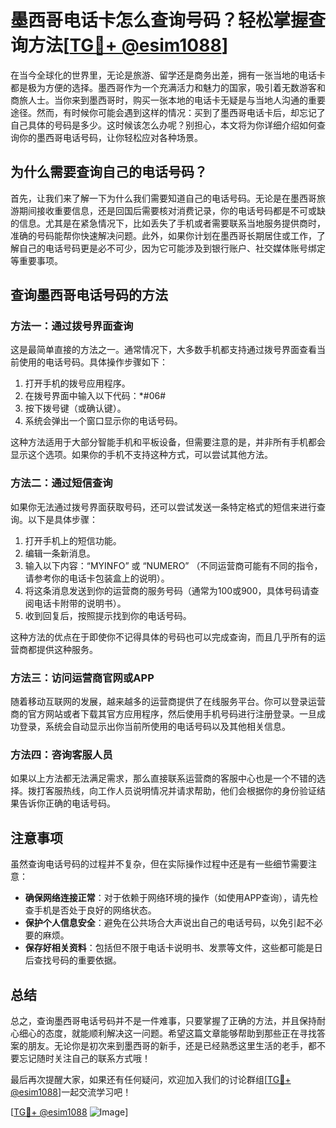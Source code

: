 # 墨西哥电话卡怎么查询号码？轻松掌握查询方法[[TG💪+ @esim1088](https://t.me/s/esim1088)]

在当今全球化的世界里，无论是旅游、留学还是商务出差，拥有一张当地的电话卡都是极为方便的选择。墨西哥作为一个充满活力和魅力的国家，吸引着无数游客和商旅人士。当你来到墨西哥时，购买一张本地的电话卡无疑是与当地人沟通的重要途径。然而，有时候你可能会遇到这样的情况：买到了墨西哥电话卡后，却忘记了自己具体的号码是多少。这时候该怎么办呢？别担心，本文将为你详细介绍如何查询你的墨西哥电话号码，让你轻松应对各种场景。

## 为什么需要查询自己的电话号码？

首先，让我们来了解一下为什么我们需要知道自己的电话号码。无论是在墨西哥旅游期间接收重要信息，还是回国后需要核对消费记录，你的电话号码都是不可或缺的信息。尤其是在紧急情况下，比如丢失了手机或者需要联系当地服务提供商时，准确的号码能帮你快速解决问题。此外，如果你计划在墨西哥长期居住或工作，了解自己的电话号码更是必不可少，因为它可能涉及到银行账户、社交媒体账号绑定等重要事项。

## 查询墨西哥电话号码的方法

### 方法一：通过拨号界面查询

这是最简单直接的方法之一。通常情况下，大多数手机都支持通过拨号界面查看当前使用的电话号码。具体操作步骤如下：

1. 打开手机的拨号应用程序。
2. 在拨号界面中输入以下代码：*#06#
3. 按下拨号键（或确认键）。
4. 系统会弹出一个窗口显示你的电话号码。

这种方法适用于大部分智能手机和平板设备，但需要注意的是，并非所有手机都会显示这个选项。如果你的手机不支持这种方式，可以尝试其他方法。

### 方法二：通过短信查询

如果你无法通过拨号界面获取号码，还可以尝试发送一条特定格式的短信来进行查询。以下是具体步骤：

1. 打开手机上的短信功能。
2. 编辑一条新消息。
3. 输入以下内容：“MYINFO” 或 “NUMERO” （不同运营商可能有不同的指令，请参考你的电话卡包装盒上的说明）。
4. 将这条消息发送到你的运营商的服务号码（通常为100或900，具体号码请查阅电话卡附带的说明书）。
5. 收到回复后，按照提示找到你的电话号码。

这种方法的优点在于即使你不记得具体的号码也可以完成查询，而且几乎所有的运营商都提供这种服务。

### 方法三：访问运营商官网或APP

随着移动互联网的发展，越来越多的运营商提供了在线服务平台。你可以登录运营商的官方网站或者下载其官方应用程序，然后使用手机号码进行注册登录。一旦成功登录，系统会自动显示出你当前所使用的电话号码以及其他相关信息。

### 方法四：咨询客服人员

如果以上方法都无法满足需求，那么直接联系运营商的客服中心也是一个不错的选择。拨打客服热线，向工作人员说明情况并请求帮助，他们会根据你的身份验证结果告诉你正确的电话号码。

## 注意事项

虽然查询电话号码的过程并不复杂，但在实际操作过程中还是有一些细节需要注意：

- **确保网络连接正常**：对于依赖于网络环境的操作（如使用APP查询），请先检查手机是否处于良好的网络状态。
- **保护个人信息安全**：避免在公共场合大声说出自己的电话号码，以免引起不必要的麻烦。
- **保存好相关资料**：包括但不限于电话卡说明书、发票等文件，这些都可能是日后查找号码的重要依据。

## 总结

总之，查询墨西哥电话号码并不是一件难事，只要掌握了正确的方法，并且保持耐心细心的态度，就能顺利解决这一问题。希望这篇文章能够帮助到那些正在寻找答案的朋友。无论你是初次来到墨西哥的新手，还是已经熟悉这里生活的老手，都不要忘记随时关注自己的联系方式哦！

最后再次提醒大家，如果还有任何疑问，欢迎加入我们的讨论群组[[TG💪+ @esim1088](https://t.me/s/esim1088)]一起交流学习吧！

[[TG💪+ @esim1088](https://t.me/s/esim1088) ![Image](https://i.postimg.cc/4NQfJmqS/Snipaste-2025-05-13-00-14-12.png)]